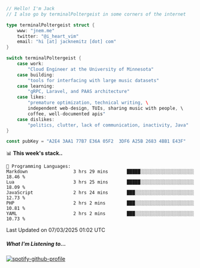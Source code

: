 ```go
// Hello! I'm Jack
// I also go by terminalPoltergeist in some corners of the internet

type terminalPoltergeist struct {
    www: "jnem.me"
    twitter: "@i_heart_vim"
    email: "hi [at] jacknemitz [dot] com"
}

switch terminalPoltergeist {
    case work:
        "Cloud Engineer at the University of Minnesota"
    case building:
        "tools for interfacing with large music datasets"
    case learning:
        "gRPC, Laravel, and PAAS architecture"
    case likes:
        "premature optimization, technical writing, \
        independent web-design, TUIs, sharing music with people, \
        coffee, well-documented apis"
    case dislikes:
        "politics, clutter, lack of communication, inactivity, Java"
}

const pubKey = "A2E4 3AA1 77B7 E36A 05F2  3DF6 A25B 2683 4BB1 E43F"
```

<!--START_SECTION:waka-->
📊 **This week's stack..** 

```text
💬 Programming Languages: 
Markdown                 3 hrs 29 mins       █████░░░░░░░░░░░░░░░░░░░░   18.46 % 
Lua                      3 hrs 25 mins       █████░░░░░░░░░░░░░░░░░░░░   18.09 % 
JavaScript               2 hrs 24 mins       ███░░░░░░░░░░░░░░░░░░░░░░   12.73 % 
PHP                      2 hrs 2 mins        ███░░░░░░░░░░░░░░░░░░░░░░   10.81 % 
YAML                     2 hrs 2 mins        ███░░░░░░░░░░░░░░░░░░░░░░   10.73 % 
```


 Last Updated on 07/03/2025 01:02 UTC
<!--END_SECTION:waka-->

##### What I'm Listening to...

[![spotify-github-profile](https://jnem.me/listening-item?maxAge=2592000)](https://jnem.me/listening)
